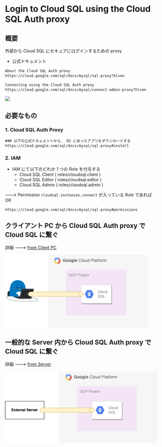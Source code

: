 # Login to Cloud SQL using the Cloud SQL Auth proxy

## 概要

外部から Cloud SQL にセキュアにログインするための proxy

+ 公式ドキュメント

```
About the Cloud SQL Auth proxy
https://cloud.google.com/sql/docs/mysql/sql-proxy?hl=en
```
```
Connecting using the Cloud SQL Auth proxy
https://cloud.google.com/sql/docs/mysql/connect-admin-proxy?hl=en
```

![](https://cloud.google.com/sql/images/proxyconnection.svg)

## 必要なもの

### 1. Cloud SQL Auth Proxy

```
### 以下の公式ドキュメントから、 OS にあったアプリをダウンロードする
https://cloud.google.com/sql/docs/mysql/sql-proxy#install
```

### 2. IAM

+ IAM にて以下のどれか 1 つの Role を付与する
  + Cloud SQL Client ( roles/cloudsql.client )
  + Cloud SQL Editor ( roles/cloudsql.editor )
  + Cloud SQL Admin ( roles/cloudsql.admin )

---> Permission `cloudsql.instances.connect` が入っている Role であれば OK

```
https://cloud.google.com/sql/docs/mysql/sql-proxy#permissions
```

## クライアント PC から Cloud SQL Auth proxy で Cloud SQL に繋ぐ

詳細 ---> [from Client PC](./client-pc/)

![](./client-pc/01.png)

## 一般的な Server 内から Cloud SQL Auth proxy で Cloud SQL に繋ぐ

詳細 ---> [from Server](./server/)

![](./server/01.png)
